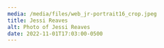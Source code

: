 ```yaml
---
media: /media/files/web_jr-portrait16_crop.jpeg
title: Jessi Reaves
alt: Photo of Jessi Reaves
date: 2022-11-01T17:03:00-0500
---
```


